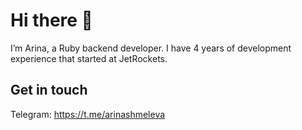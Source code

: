 # Hi there 👋

I’m Arina, a Ruby backend developer. I have 4 years of development experience that started at JetRockets.

## Get in touch 


Telegram: https://t.me/arinashmeleva
